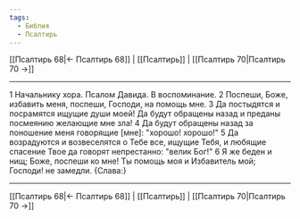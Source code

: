 ```yaml
---
tags:
  - Библия
  - Псалтирь
---
```

[[Псалтирь 68|← Псалтирь 68]] | [[Псалтирь]] | [[Псалтирь 70|Псалтирь 70 →]]

---
1 Начальнику хора. Псалом Давида. В воспоминание.
2 Поспеши, Боже, избавить меня, поспеши, Господи, на помощь мне.
3 Да постыдятся и посрамятся ищущие души моей! Да будут обращены назад и преданы посмеянию желающие мне зла!
4 Да будут обращены назад за поношение меня говорящие [мне]: "хорошо! хорошо!"
5 Да возрадуются и возвеселятся о Тебе все, ищущие Тебя, и любящие спасение Твое да говорят непрестанно: "велик Бог!"
6 Я же беден и нищ; Боже, поспеши ко мне! Ты помощь моя и Избавитель мой; Господи! не замедли. {Слава:}

---
[[Псалтирь 68|← Псалтирь 68]] | [[Псалтирь]] | [[Псалтирь 70|Псалтирь 70 →]]